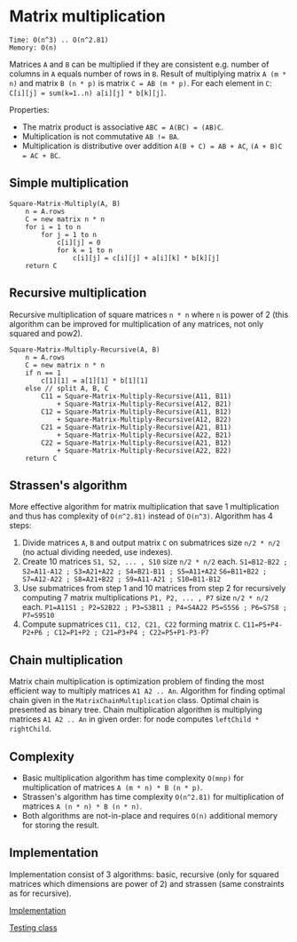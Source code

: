 # Matrix multiplication
```
Time: O(n^3) .. O(n^2.81)
Memory: O(n)
```
Matrices `A` and `B` can be multiplied if they are consistent e.g. number of columns in `A` equals number of rows in `B`.
Result of multiplying matrix `A (m * n)` and matrix `B (n * p)` is matrix `C = AB (m * p)`. For each element in `C`: `C[i][j] = sum(k=1..n) a[i][j] * b[k][j]`.

Properties:
- The matrix product is associative `ABC = A(BC) = (AB)C`.
- Multiplication is not commutative `AB != BA`.
- Multiplication is distributive over addition `A(B + C) = AB + AC`, `(A + B)C = AC + BC`.

## Simple multiplication
```
Square-Matrix-Multiply(A, B)
    n = A.rows
    C = new matrix n * n
    for i = 1 to n
        for j = 1 to n
            c[i][j] = 0
            for k = 1 to n
                c[i][j] = c[i][j] + a[i][k] * b[k][j]
    return C
```

## Recursive multiplication
Recursive multiplication of square matrices `n * n` where `n` is power of 2 (this algorithm can be improved for multiplication of any matrices, not only squared and pow2).
```
Square-Matrix-Multiply-Recursive(A, B)
    n = A.rows
    C = new matrix n * n
    if n == 1
        c[1][1] = a[1][1] * b[1][1]
    else // split A, B, C
        C11 = Square-Matrix-Multiply-Recursive(A11, B11)
            + Square-Matrix-Multiply-Recursive(A12, B21)
        C12 = Square-Matrix-Multiply-Recursive(A11, B12)
            + Square-Matrix-Multiply-Recursive(A12, B22)
        C21 = Square-Matrix-Multiply-Recursive(A21, B11)
            + Square-Matrix-Multiply-Recursive(A22, B21)
        C22 = Square-Matrix-Multiply-Recursive(A21, B12)
            + Square-Matrix-Multiply-Recursive(A22, B22)
    return C
```

## Strassen's algorithm
More effective algorithm for matrix multiplication that save 1 multiplication and thus has complexity of `O(n^2.81)` instead of `O(n^3)`.
Algorithm has 4 steps:
1. Divide matrices `A`, `B` and output matrix `C` on submatrices size `n/2 * n/2` (no actual dividing needed, use indexes).
2. Create 10 matrices `S1, S2, ... , S10` size `n/2 * n/2` each.
`S1=B12-B22 ; S2=A11-A12 ; S3=A21+A22 ; S4=B21-B11 ; S5=A11+A22`
`S6=B11+B22 ; S7=A12-A22 ; S8=A21+B22 ; S9=A11-A21 ; S10=B11-B12`
3. Use submatrices from step 1 and 10 matrices from step 2 for recursively computing 7 matrix multiplications `P1, P2, ... , P7` size `n/2 * n/2` each.
`P1=A11S1 ; P2=S2B22 ; P3=S3B11 ; P4=S4A22 P5=S5S6 ; P6=S7S8 ; P7=S9S10`
4. Compute supmatrices `C11, C12, C21, C22` forming matrix `C`.
`C11=P5+P4-P2+P6 ; C12=P1+P2 ; C21=P3+P4 ; C22=P5+P1-P3-P7`

## Chain multiplication
Matrix chain multiplication is optimization problem of finding the most efficient way to multiply matrices `A1 A2 .. An`. Algorithm for finding optimal chain given in the `MatrixChainMultiplication` class. Optimal chain is presented as binary tree.
Chain multiplication algorithm is multiplying matrices `A1 A2 .. An` in given order: for node computes `leftChild * rightChild`.

## Complexity
- Basic multiplication algorithm has time complexity `O(mnp)` for multiplication of matrices `A (m * n) * B (n * p)`.
- Strassen's algorithm has time complexity `O(n^2.81)` for multiplication of matrices `A (n * n) * B (n * n)`.
- Both algorithms are not-in-place and requires `O(n)` additional memory for storing the result.

## Implementation
Implementation consist of 3 algorithms: basic, recursive (only for squared matrices which dimensions are power of 2) and strassen (same constraints as for recursive).

[Implementation](/src/matrix/MatrixMultiplication.java)

[Testing class](/test/matrix/MatrixMultiplicationTest.java)
